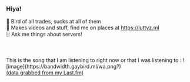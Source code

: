 ### Hiya!
🧶 Bird of all trades, sucks at all of them
<br> 🔗 Makes videos and stuff, find me on places at https://luttyz.ml
<br> 🗄 Ask me things about servers!

<br> 
<br> 
This is the song that I am listening to right now or that I was listening to :
![image](https://bandwidth.gaybird.ml/wa.png?)
<br> <a href="https://last.fm/Luttyz">(data grabbed from my Last.fm)</a>
